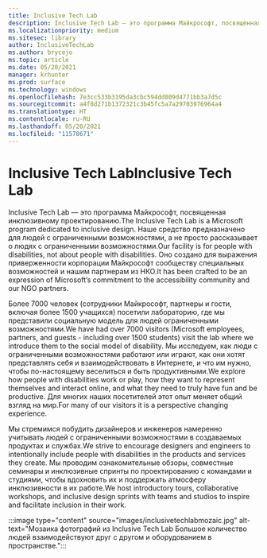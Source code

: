 ```yaml
---
title: Inclusive Tech Lab
description: Inclusive Tech Lab — это программа Майкрософт, посвященная инклюзивному проектированию.
ms.localizationpriority: medium
ms.sitesec: library
author: InclusiveTechLab
ms.author: brycejo
ms.topic: article
ms.date: 05/20/2021
manager: krhunter
ms.prod: surface
ms.technology: windows
ms.openlocfilehash: 7e3cc533b3195da3cbc594dd809d4771bb3a7d5c
ms.sourcegitcommit: a4f8d271b1372321c3b45fc5a7a29703976964a4
ms.translationtype: HT
ms.contentlocale: ru-RU
ms.lasthandoff: 05/20/2021
ms.locfileid: "11578671"
---
```

# <a name="inclusive-tech-lab"></a><span data-ttu-id="49c2a-103">Inclusive Tech Lab</span><span class="sxs-lookup"><span data-stu-id="49c2a-103">Inclusive Tech Lab</span></span>

<span data-ttu-id="49c2a-104">Inclusive Tech Lab — это программа Майкрософт, посвященная инклюзивному проектированию.</span><span class="sxs-lookup"><span data-stu-id="49c2a-104">The Inclusive Tech Lab is a Microsoft program dedicated to inclusive design.</span></span> <span data-ttu-id="49c2a-105">Наше средство предназначено для людей с ограниченными возможностями, а не просто рассказывает о людях с ограниченными возможностями.</span><span class="sxs-lookup"><span data-stu-id="49c2a-105">Our facility is for people with disabilities, not about people with disabilities.</span></span> <span data-ttu-id="49c2a-106">Оно создано для выражения приверженности корпорации Майкрософт сообществу специальных возможностей и нашим партнерам из НКО.</span><span class="sxs-lookup"><span data-stu-id="49c2a-106">It has been crafted to be an expression of Microsoft’s commitment to the accessibility community and our NGO partners.</span></span>

<span data-ttu-id="49c2a-107">Более 7000 человек (сотрудники Майкрософт, партнеры и гости, включая более 1500 учащихся) посетили лабораторию, где мы представили социальную модель для людей ограниченными возможностями.</span><span class="sxs-lookup"><span data-stu-id="49c2a-107">We have had over 7000 visitors (Microsoft employees, partners, and guests - including over 1500 students) visit the lab where we introduce them to the social model of disability.</span></span> <span data-ttu-id="49c2a-108">Мы исследуем, как люди с ограниченными возможностями работают или играют, как они хотят представлять себя и взаимодействовать в Интернете, и что им нужно, чтобы по-настоящему веселиться и быть продуктивными.</span><span class="sxs-lookup"><span data-stu-id="49c2a-108">We explore how people with disabilities work or play, how they want to represent themselves and interact online, and what they need to truly have fun and be productive.</span></span> <span data-ttu-id="49c2a-109">Для многих наших посетителей этот опыт меняет общий взгляд на мир.</span><span class="sxs-lookup"><span data-stu-id="49c2a-109">For many of our visitors it is a perspective changing experience.</span></span>

<span data-ttu-id="49c2a-110">Мы стремимся побудить дизайнеров и инженеров намеренно учитывать людей с ограниченными возможностями в создаваемых продуктах и службах.</span><span class="sxs-lookup"><span data-stu-id="49c2a-110">We strive to encourage designers and engineers to intentionally include people with disabilities in the products and services they create.</span></span> <span data-ttu-id="49c2a-111">Мы проводим ознакомительные обзоры, совместные семинары и инклюзивные спринты по проектированию с командами и студиями, чтобы вдохновить их и поддержать атмосферу инклюзивности в их работе.</span><span class="sxs-lookup"><span data-stu-id="49c2a-111">We host introductory tours, collaborative workshops, and inclusive design sprints with teams and studios to inspire and facilitate inclusion in their work.</span></span>

:::image type="content" source="images/inclusivetechlabmozaic.jpg" alt-text="Мозаика фотографий из Inclusive Tech Lab Большое количество людей взаимодействуют друг с другом и оборудованием в пространстве.":::